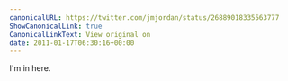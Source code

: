 ```yaml
---
canonicalURL: https://twitter.com/jmjordan/status/26889018335563777
ShowCanonicalLink: true
CanonicalLinkText: View original on
date: 2011-01-17T06:30:16+00:00
---
```

I'm in here.